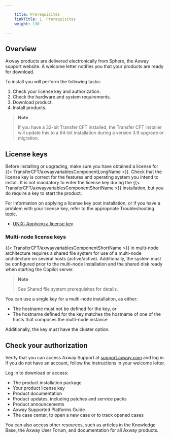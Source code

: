 ```yaml
---

    title: Prerequisites
    linkTitle: 1. Prerequisites 
    weight: 130

---
```

## Overview

Axway products are delivered electronically from Sphere, the Axway support website. A welcome letter notifies you that your products are ready for download.

To install you will perform the following tasks:

1. Check your license key and authorization.
1. Check the hardware and system requirements.
1. Download product.
1. Install products.

> **Note**
>
> If you have a 32-bit Transfer CFT installed, the Transfer CFT installer will update this to a 64-bit installation during a version 3.9 upgrade or migration.

## License keys

Before installing or upgrading, make sure you have obtained a license for {{< TransferCFT/axwayvariablesComponentLongName  >}}. Check that the license key is correct for the features and operating system you intend to install. It is not mandatory to enter the license key during the {{< TransferCFT/axwayvariablesComponentShortName  >}} installation, but you do require a key to start the product.

For information on applying a license key post installation, or if you have a problem with your license key, refer to the appropriate Troubleshooting topic.

- <span style="font-weight: normal;">[UNIX: Applying a license key](../../troubleshoot_registration/t_license_key_unix)</span>

### Multi-node license keys

{{< TransferCFT/axwayvariablesComponentShortName  >}} in multi-node architecture requires a shared file system for use of a multi-node architecture on several hosts (active/active). Additionally, the system must be configured prior to the multi-node installation and the shared disk ready when starting the Copilot server.

> **Note**
>
> See Shared file system prerequisites for details.

You can use a single key for a multi-node installation, as either:

- The hostname must not be defined for the key, or
- The hostname defined for the key matches the hostname of one of the hosts that composes the multi-node instance

Additionally, the key must have the cluster option.

## Check your authorization

Verify that you can access Axway Support at [support.axway.com](https://support.axway.com/) and log in. If you do not have an account, follow the instructions in your welcome letter.

Log in to download or access:

- The product installation package
- Your product license key
- Product documentation
- Product updates, including patches and service packs
- Product announcements
- Axway Supported Platforms Guide
- The case center, to open a new case or to track opened cases

You can also access other resources, such as articles in the Knowledge Base, the Axway User Forum, and documentation for all Axway products.

